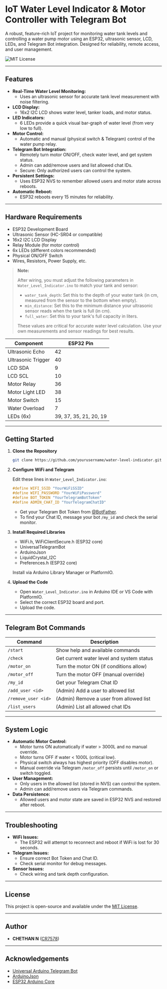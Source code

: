 
# IoT Water Level Indicator & Motor Controller with Telegram Bot


A robust, feature-rich IoT project for monitoring water tank levels and controlling a water pump motor using an ESP32, ultrasonic sensor, LCD, LEDs, and Telegram Bot integration. Designed for reliability, remote access, and user management.

![MIT License](https://img.shields.io/badge/License-MIT-green.svg)

---


## Features


- **Real-Time Water Level Monitoring:**
  - Uses an ultrasonic sensor for accurate tank level measurement with noise filtering.
- **LCD Display:**
  - 16x2 I2C LCD shows water level, tanker loads, and motor status.
- **LED Indicators:**
  - 6 LEDs provide a quick visual bar-graph of water level (from very low to full).
- **Motor Control:**
  - Automatic and manual (physical switch & Telegram) control of the water pump relay.
- **Telegram Bot Integration:**
  - Remotely turn motor ON/OFF, check water level, and get system status.
  - Admin can add/remove users and list allowed chat IDs.
  - Secure: Only authorized users can control the system.
- **Persistent Settings:**
  - Uses ESP32 NVS to remember allowed users and motor state across reboots.
- **Automatic Reboot:**
  - ESP32 reboots every 15 minutes for reliability.

---



## Hardware Requirements

- ESP32 Development Board
- Ultrasonic Sensor (HC-SR04 or compatible)
- 16x2 I2C LCD Display
- Relay Module (for motor control)
- 6x LEDs (different colors recommended)
- Physical ON/OFF Switch
- Wires, Resistors, Power Supply, etc.



> **Note:**
> 
> After wiring, you must adjust the following parameters in `Water_Level_Indicator.ino` to match your tank and sensor:
> - `water_tank_depth`: Set this to the depth of your water tank (in cm, measured from the sensor to the bottom when empty).
> - `min_distance`: Set this to the minimum distance your ultrasonic sensor reads when the tank is full (in cm).
> - `full_water`: Set this to your tank's full capacity in liters.
> 
> These values are critical for accurate water level calculation. Use your own measurements and sensor readings for best results.

| Component         | ESP32 Pin |
|-------------------|-----------|
| Ultrasonic Echo   | 42        |
| Ultrasonic Trigger| 40        |
| LCD SDA           | 9         |
| LCD SCL           | 10        |
| Motor Relay       | 36        |
| Motor Light LED   | 38        |
| Motor Switch      | 15        |
| Water Overload    | 7         |
| LEDs (6x)         | 39, 37, 35, 21, 20, 19 |

---


## Getting Started


1. **Clone the Repository**

   ```sh
   git clone https://github.com/yourusername/water-level-indicator.git
   ```


2. **Configure WiFi and Telegram**

   Edit these lines in `Water_Level_Indicator.ino`:

   ```cpp
   #define WIFI_SSID "YourWiFiSSID"
   #define WIFI_PASSWORD "YourWiFiPassword"
   #define BOT_TOKEN "YourTelegramBotToken"
   #define ADMIN_CHAT_ID "YourTelegramChatID"
   ```

   - Get your Telegram Bot Token from [@BotFather](https://t.me/BotFather).
   - To find your Chat ID, message your bot `/my_id` and check the serial monitor.


3. **Install Required Libraries**

   - WiFi.h, WiFiClientSecure.h (ESP32 core)
   - UniversalTelegramBot
   - ArduinoJson
   - LiquidCrystal_I2C
   - Preferences.h (ESP32 core)

   Install via Arduino Library Manager or PlatformIO.


4. **Upload the Code**

   - Open `Water_Level_Indicator.ino` in Arduino IDE or VS Code with PlatformIO.
   - Select the correct ESP32 board and port.
   - Upload the code.

---


## Telegram Bot Commands

| Command             | Description                                      |
|---------------------|--------------------------------------------------|
| `/start`            | Show help and available commands                 |
| `/check`            | Get current water level and system status        |
| `/motor_on`         | Turn the motor ON (if conditions allow)          |
| `/motor_off`        | Turn the motor OFF (manual override)             |
| `/my_id`            | Get your Telegram Chat ID                        |
| `/add_user <id>`    | (Admin) Add a user to allowed list               |
| `/remove_user <id>` | (Admin) Remove a user from allowed list          |
| `/list_users`       | (Admin) List all allowed chat IDs                |

---


## System Logic

- **Automatic Motor Control:**
  - Motor turns ON automatically if water > 3000L and no manual override.
  - Motor turns OFF if water < 1000L (critical low).
  - Physical switch always has highest priority (OFF disables motor).
  - Manual override via Telegram `/motor_off` persists until `/motor_on` or switch toggled.
- **User Management:**
  - Only users in the allowed list (stored in NVS) can control the system.
  - Admin can add/remove users via Telegram commands.
- **Data Persistence:**
  - Allowed users and motor state are saved in ESP32 NVS and restored after reboot.

---


## Troubleshooting

- **WiFi Issues:**
  - The ESP32 will attempt to reconnect and reboot if WiFi is lost for 30 seconds.
- **Telegram Issues:**
  - Ensure correct Bot Token and Chat ID.
  - Check serial monitor for debug messages.
- **Sensor Issues:**
  - Check wiring and tank depth configuration.

---


## License

This project is open-source and available under the [MIT License](LICENSE).

---


## Author

- **CHETHAN N** ([CR7578](https://github.com/CR7578))

---


## Acknowledgements

- [Universal Arduino Telegram Bot](https://github.com/witnessmenow/Universal-Arduino-Telegram-Bot)
- [ArduinoJson](https://arduinojson.org/)
- [ESP32 Arduino Core](https://github.com/espressif/arduino-esp32)
